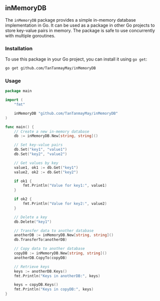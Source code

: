 ## inMemoryDB

The `inMemoryDB` package provides a simple in-memory database implementation in Go. It can be used as a package in other Go projects to store key-value pairs in memory. The package is safe to use concurrently with multiple goroutines.

### Installation

To use this package in your Go project, you can install it using `go get`:

```bash
go get github.com/TanTanmayMay/inMemoryDB
```

### Usage

```go
package main

import (
	"fmt"

	inMemoryDB "github.com/TanTanmayMay/inMemoryDB"
)

func main() {
	// Create a new in-memory database
	db := inMemoryDB.New[string, string]()

	// Set key-value pairs
	db.Set("key1", "value1")
	db.Set("key2", "value2")

	// Get values by key
	value1, ok1 := db.Get("key1")
	value2, ok2 := db.Get("key2")

	if ok1 {
		fmt.Println("Value for key1:", value1)
	}

	if ok2 {
		fmt.Println("Value for key2:", value2)
	}

	// Delete a key
	db.Delete("key1")

	// Transfer data to another database
	anotherDB := inMemoryDB.New[string, string]()
	db.TransferTo(anotherDB)

	// Copy data to another database
	copyDB := inMemoryDB.New[string, string]()
	anotherDB.CopyTo(copyDB)

	// Retrieve keys
	keys := anotherDB.Keys()
	fmt.Println("Keys in anotherDB:", keys)

	keys = copyDB.Keys()
	fmt.Println("Keys in copyDB:", keys)
}
```

